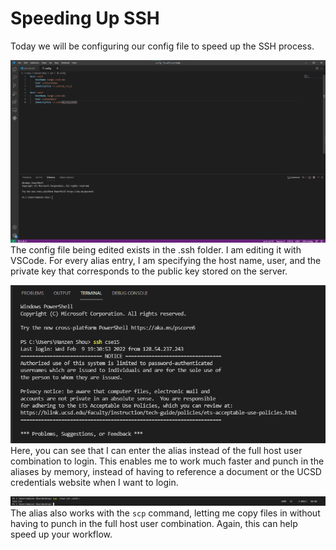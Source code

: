# Speeding Up SSH
Today we will be configuring our config file to speed up the SSH process.

![Config file](config.png)
The config file being edited exists in the .ssh folder. I am editing it with VSCode. For every alias entry, I am specifying the host name, user, and the private key that corresponds to the public key stored on the server.<br>

![Fast login](fast_login.png)
Here, you can see that I can enter the alias instead of the full host user combination to login. This enables me to work much faster and punch in the aliases by memory, instead of having to reference a document or the UCSD credentials website when I want to login.<br>

![Fast copy](fast_copy.png)
The alias also works with the ```scp``` command, letting me copy files in without having to punch in the full host user combination. Again, this can help speed up your workflow.<br>

